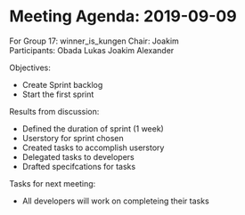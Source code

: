 # Meeting Agenda: 2019-09-09  
For Group 17: winner_is_kungen
Chair: Joakim  
Participants: Obada Lukas Joakim Alexander

Objectives:
* Create Sprint backlog
* Start the first sprint

Results from discussion:
* Defined the duration of sprint (1 week)
* Userstory for sprint chosen
* Created tasks to accomplish userstory
* Delegated tasks to developers
* Drafted specifcations for tasks

Tasks for next meeting:
* All developers will work on completeing their tasks

